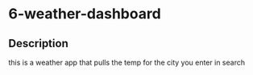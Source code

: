 # 6-weather-dashboard

## Description
this is a weather app that pulls the temp for the city you enter in search